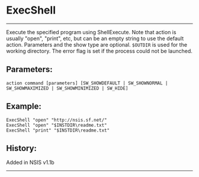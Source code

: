 # ExecShell

---

Execute the specified program using ShellExecute. Note that action is usually "open", "print", etc, but can be an empty string to use the default action. Parameters and the show type are optional. `$OUTDIR` is used for the working directory. The error flag is set if the process could not be launched.

## Parameters:

    action command [parameters] [SW_SHOWDEFAULT | SW_SHOWNORMAL | SW_SHOWMAXIMIZED | SW_SHOWMINIMIZED | SW_HIDE]

## Example:

	ExecShell "open" "http://nsis.sf.net/"
	ExecShell "open" "$INSTDIR\readme.txt"
	ExecShell "print" "$INSTDIR\readme.txt"

## History:

Added in NSIS v1.1b

---
